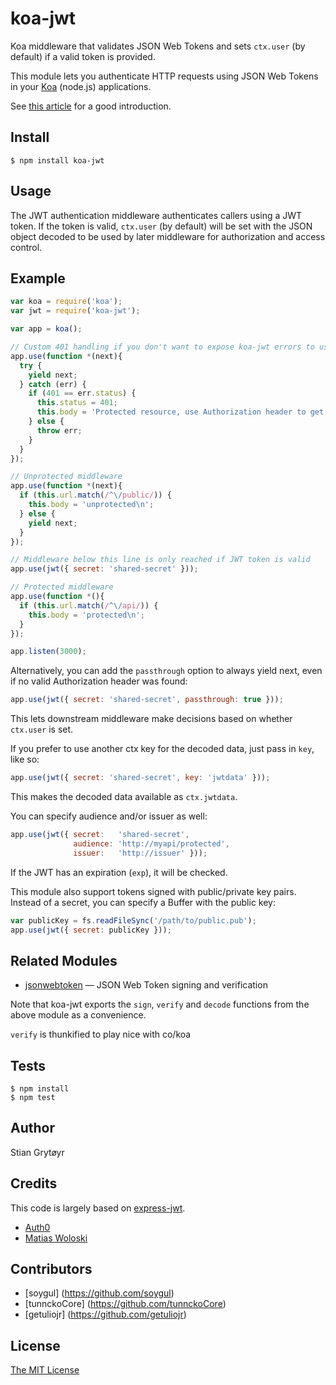# koa-jwt

Koa middleware that validates JSON Web Tokens and sets `ctx.user`
(by default) if a valid token is provided.

This module lets you authenticate HTTP requests using JSON Web Tokens 
in your [Koa](http://koajs.com/) (node.js) applications.

See [this article](http://blog.auth0.com/2014/01/07/angularjs-authentication-with-cookies-vs-token/) 
for a good introduction.

## Install

    $ npm install koa-jwt

## Usage

The JWT authentication middleware authenticates callers using a JWT
token.  If the token is valid, `ctx.user` (by default) will be set 
with the JSON object decoded to be used by later middleware for 
authorization and access control. 

## Example

```js
var koa = require('koa');
var jwt = require('koa-jwt');

var app = koa();

// Custom 401 handling if you don't want to expose koa-jwt errors to users
app.use(function *(next){
  try {
    yield next;
  } catch (err) {
    if (401 == err.status) {
      this.status = 401;
      this.body = 'Protected resource, use Authorization header to get access\n';
    } else {
      throw err;
    }
  }
});

// Unprotected middleware
app.use(function *(next){
  if (this.url.match(/^\/public/)) {
    this.body = 'unprotected\n';
  } else {
    yield next;
  }
});

// Middleware below this line is only reached if JWT token is valid
app.use(jwt({ secret: 'shared-secret' }));

// Protected middleware
app.use(function *(){
  if (this.url.match(/^\/api/)) {
    this.body = 'protected\n';
  }
});

app.listen(3000);
```


Alternatively, you can add the `passthrough` option to always yield next,
even if no valid Authorization header was found: 
```js
app.use(jwt({ secret: 'shared-secret', passthrough: true }));
```
This lets downstream middleware make decisions based on whether `ctx.user` is set.


If you prefer to use another ctx key for the decoded data, just pass in `key`, like so:
```js
app.use(jwt({ secret: 'shared-secret', key: 'jwtdata' }));
```
This makes the decoded data available as `ctx.jwtdata`.

You can specify audience and/or issuer as well:
```js
app.use(jwt({ secret:   'shared-secret',
              audience: 'http://myapi/protected',
              issuer:   'http://issuer' }));
```
If the JWT has an expiration (`exp`), it will be checked.


This module also support tokens signed with public/private key pairs. Instead 
of a secret, you can specify a Buffer with the public key:
```js
var publicKey = fs.readFileSync('/path/to/public.pub');
app.use(jwt({ secret: publicKey }));
```

## Related Modules

- [jsonwebtoken](https://github.com/auth0/node-jsonwebtoken) — JSON Web Token signing 
and verification

Note that koa-jwt exports the `sign`, `verify` and `decode` functions from the above module as a convenience.

`verify` is thunkified to play nice with co/koa


## Tests

    $ npm install
    $ npm test

## Author

Stian Grytøyr

## Credits

This code is largely based on [express-jwt](https://github.com/auth0/express-jwt).

  - [Auth0](http://auth0.com/)
  - [Matias Woloski](http://github.com/woloski)

## Contributors
- [soygul] (https://github.com/soygul)
- [tunnckoCore] (https://github.com/tunnckoCore)
- [getuliojr] (https://github.com/getuliojr)

## License

[The MIT License](http://opensource.org/licenses/MIT)

